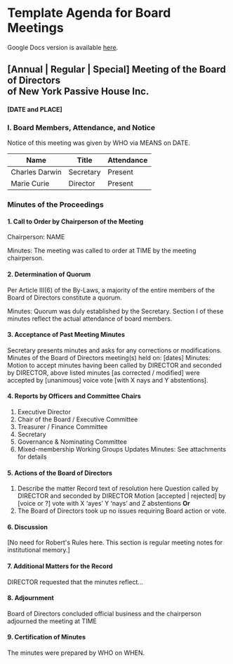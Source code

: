 # Template Agenda for Board Meetings

Google Docs version is available [here](https://docs.google.com/document/d/1f3IX0oaPmploKVMi9uoB\_ltaF2nEnC27P4Zj7ddSIpc/edit?usp=sharing).

\[Annual | Regular | Special] Meeting of the Board of Directors\
of New York Passive House Inc.
------------------------------

#### \[DATE and PLACE]

### I. Board Members, Attendance, and Notice

Notice of this meeting was given by WHO via MEANS on DATE.

| Name           | Title     | Attendance |
| -------------- | --------- | ---------- |
| Charles Darwin | Secretary | Present    |
| Marie Curie    | Director  | Present    |

### Minutes of the Proceedings

#### 1. Call to Order by Chairperson of the Meeting

Chairperson: NAME

Minutes: The meeting was called to order at TIME by the meeting chairperson.

#### 2. Determination of Quorum

Per Article III(6) of the By-Laws, a majority of the entire members of the Board of Directors constitute a quorum.

Minutes: Quorum was duly established by the Secretary. Section I of these minutes reflect the actual attendance of board members.

#### 3. Acceptance of Past Meeting Minutes

Secretary presents minutes and asks for any corrections or modifications. Minutes of the Board of Directors meeting(s) held on: \[dates] Minutes: Motion to accept minutes having been called by DIRECTOR and seconded by DIRECTOR, above listed minutes \[as corrected / modified] were accepted by \[unanimous] voice vote \[with X nays and Y abstentions].

#### 4. Reports by Officers and Committee Chairs

1. Executive Director
2. Chair of the Board / Executive Committee
3. Treasurer / Finance Committee
4. Secretary
5. Governance & Nominating Committee
6. Mixed-membership Working Groups Updates Minutes: See attachments for details

#### 5. Actions of the Board of Directors

1. Describe the matter Record text of resolution here Question called by DIRECTOR and seconded by DIRECTOR Motion \[accepted | rejected] by \[voice or ?] vote with X ‘ayes’ Y ‘nays’ and Z abstentions **Or**
2. The Board of Directors took up no issues requiring Board action or vote.

#### 6. Discussion

\[No need for Robert's Rules here. This section is regular meeting notes for institutional memory.]

#### 7. Additional Matters for the Record

DIRECTOR requested that the minutes reflect...

#### 8. Adjournment

Board of Directors concluded official business and the chairperson adjourned the meeting at TIME

#### 9. Certification of Minutes

The minutes were prepared by WHO on WHEN.

